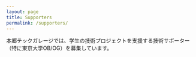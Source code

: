 ```yaml
---
layout: page
title: Supporters
permalink: /supporters/
---
```


本郷テックガレージでは、学生の技術プロジェクトを支援する技術サポーター（特に東京大学OB/OG）を募集しています。
